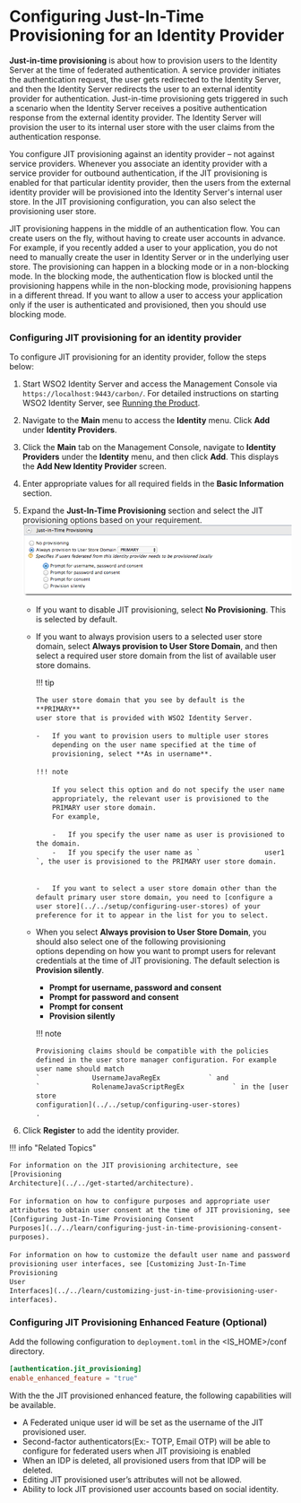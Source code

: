 # Configuring Just-In-Time Provisioning for an Identity Provider

**Just-in-time provisioning** is about how to provision users to the
Identity Server at the time of federated authentication. A service
provider initiates the authentication request, the user gets redirected
to the Identity Server, and then the Identity Server redirects the user
to an external identity provider for authentication. Just-in-time
provisioning gets triggered in such a scenario when the Identity Server
receives a positive authentication response from the external identity
provider. The Identity Server will provision the user to its internal
user store with the user claims from the authentication response.

You configure JIT provisioning against an identity provider – not
against service providers. Whenever you associate an identity provider
with a service provider for outbound authentication, if the JIT
provisioning is enabled for that particular identity provider, then the
users from the external identity provider will be provisioned into the
Identity Server's internal user store. In the JIT provisioning
configuration, you can also select the provisioning user store.

JIT provisioning happens in the middle of an authentication flow. You
can create users on the fly, without having to create user accounts in
advance. For example, if you recently added a user to your application,
you do not need to manually create the user in Identity Server or in the
underlying user store. The provisioning can happen in a blocking mode or
in a non-blocking mode. In the blocking mode, the authentication flow is
blocked until the provisioning happens while in the non-blocking mode,
provisioning happens in a different thread. If you want to allow a user
to access your application only if the user is authenticated and
provisioned, then you should use blocking mode.

### Configuring JIT provisioning for an identity provider

To configure JIT provisioning for an identity provider, follow the steps
below:

1.  Start WSO2 Identity Server and access the Management Console via
    `                     https://localhost:9443/carbon/`. 
    For detailed instructions on starting WSO2 Identity Server, see
    [Running the Product](../../setup/running-the-product).
2.  Navigate to the **Main** menu to access the **Identity** menu. Click
    **Add** under **Identity Providers**.
3.  Click the **Main** tab on the Management Console, navigate to
    **Identity Providers** under the **Identity** menu, and then click
    **Add**. This displays the **Add New Identity Provider** screen.
4.  Enter appropriate values for all required fields in the **Basic
    Information** section.

5.  Expand the **Just-In-Time Provisioning** section and select the JIT
    provisioning options based on your requirement.  
    ![just-in-time-provisioning](../assets/img/using-wso2-identity-server/just-in-time-provisioning.png)   
    -   If you want to disable JIT provisioning, select **No
        Provisioning**. This is selected by default.
    -   If you want to always provision users to a selected user store
        domain, select **Always provision to User Store Domain**, and
        then select a required user store domain from the list of
        available user store domains.

        !!! tip
        
            The user store domain that you see by default is the **PRIMARY**
            user store that is provided with WSO2 Identity Server.
    
            -   If you want to provision users to multiple user stores
                depending on the user name specified at the time of
                provisioning, select **As in username**.
    
            !!! note
                        
                If you select this option and do not specify the user name
                appropriately, the relevant user is provisioned to the
                PRIMARY user store domain.  
                For example,
                        
                -   If you specify the user name as user is provisioned to the domain.
                -   If you specify the user name as `                user1               `, the user is provisioned to the PRIMARY user store domain.


            -   If you want to select a user store domain other than the default primary user store domain, you need to [configure a user store](../../setup/configuring-user-stores) of your preference for it to appear in the list for you to select.


    -   When you select **Always provision to User Store Domain**, you
        should also select one of the following provisioning
        options depending on how you want to prompt users for relevant
        credentials at the time of JIT provisioning. The default
        selection is **Provision silently**.

        -   **Prompt for username, password and consent**
        -   **Prompt for password and consent**
        -   **Prompt for consent**
        -   **Provision silently**

        !!! note
        
            Provisioning claims should be compatible with the policies
            defined in the user store manager configuration. For example
            user name should match
            `             UsernameJavaRegEx            ` and  
            `             RolenameJavaScriptRegEx            ` in the [user
            store
            configuration](../../setup/configuring-user-stores)
            .
        

6.  Click **Register** to add the identity provider.

!!! info "Related Topics"

    For information on the JIT provisioning architecture, see [Provisioning
    Architecture](../../get-started/architecture).

    For information on how to configure purposes and appropriate user
    attributes to obtain user consent at the time of JIT provisioning, see
    [Configuring Just-In-Time Provisioning Consent
    Purposes](../../learn/configuring-just-in-time-provisioning-consent-purposes).

    For information on how to customize the default user name and password
    provisioning user interfaces, see [Customizing Just-In-Time Provisioning
    User
    Interfaces](../../learn/customizing-just-in-time-provisioning-user-interfaces).
    
### Configuring JIT Provisioning Enhanced Feature (Optional)

Add the following configuration to `deployment.toml` in the <IS_HOME>/conf directory.

```toml
[authentication.jit_provisioning]
enable_enhanced_feature = "true"
```

With the the JIT provisioned enhanced feature, the following capabilities will be available.

-   A Federated unique user id will be set as the username of the JIT provisioned user.
-   Second-factor authenticators(Ex:- TOTP, Email OTP) will be able to configure for federated users when JIT provisioing is enabled
-   When an IDP is deleted, all provisioned users from that IDP will be deleted.
-   Editing JIT provisioned user’s attributes will not be allowed.
-   Ability to lock JIT provisioned user accounts based on social identity.
